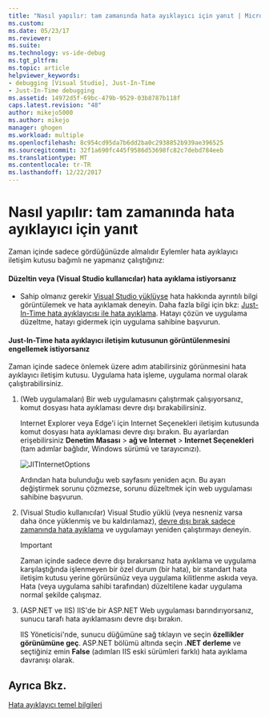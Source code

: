 ```yaml
---
title: "Nasıl yapılır: tam zamanında hata ayıklayıcı için yanıt | Microsoft Docs"
ms.custom: 
ms.date: 05/23/17
ms.reviewer: 
ms.suite: 
ms.technology: vs-ide-debug
ms.tgt_pltfrm: 
ms.topic: article
helpviewer_keywords:
- debugging [Visual Studio], Just-In-Time
- Just-In-Time debugging
ms.assetid: 14972d5f-69bc-479b-9529-03b8787b118f
caps.latest.revision: "48"
author: mikejo5000
ms.author: mikejo
manager: ghogen
ms.workload: multiple
ms.openlocfilehash: 8c954cd95da7b6dd2ba0c2938852b939ae396525
ms.sourcegitcommit: 32f1a690fc445f9586d53698fc82c7debd784eeb
ms.translationtype: MT
ms.contentlocale: tr-TR
ms.lasthandoff: 12/22/2017
---
```

# <a name="how-to-respond-to-the-just-in-time-debugger"></a>Nasıl yapılır: tam zamanında hata ayıklayıcı için yanıt

Zaman içinde sadece gördüğünüzde almalıdır Eylemler hata ayıklayıcı iletişim kutusu bağımlı ne yapmanız çalıştığınız:

#### <a name="if-you-want-to-fix-or-debug-the-error-visual-studio-users"></a>Düzeltin veya (Visual Studio kullanıcılar) hata ayıklama istiyorsanız

- Sahip olmanız gerekir [Visual Studio yüklüyse](https://www.microsoft.com/en-us/download/details.aspx?id=48146) hata hakkında ayrıntılı bilgi görüntülemek ve hata ayıklamak deneyin. Daha fazla bilgi için bkz: [Just-In-Time hata ayıklayıcısı ile hata ayıklama](../debugger/debug-using-the-just-in-time-debugger.md). Hatayı çözün ve uygulama düzeltme, hatayı gidermek için uygulama sahibine başvurun.

#### <a name="if-you-want-to-prevent-the-just-in-time-debugger-dialog-box-from-appearing"></a>Just-In-Time hata ayıklayıcı iletişim kutusunun görüntülenmesini engellemek istiyorsanız

Zaman içinde sadece önlemek üzere adım atabilirsiniz görünmesini hata ayıklayıcı iletişim kutusu. Uygulama hata işleme, uygulama normal olarak çalıştırabilirsiniz.

1. (Web uygulamaları) Bir web uygulamasını çalıştırmak çalışıyorsanız, komut dosyası hata ayıklaması devre dışı bırakabilirsiniz.

    Internet Explorer veya Edge'i için Internet Seçenekleri iletişim kutusunda komut dosyası hata ayıklaması devre dışı bırakın. Bu ayarlardan erişebilirsiniz **Denetim Masası** > **ağ ve Internet** > **Internet Seçenekleri** (tam adımlar bağlıdır, Windows sürümü ve tarayıcınızı).

    ![JITInternetOptions](../debugger/media/jitinternetoptions.png "JITInternetOptions")

    Ardından hata bulunduğu web sayfasını yeniden açın. Bu ayarı değiştirmek sorunu çözmezse, sorunu düzeltmek için web uygulaması sahibine başvurun.

3. (Visual Studio kullanıcılar) Visual Studio yüklü (veya nesneniz varsa daha önce yüklenmiş ve bu kaldırılamaz), [devre dışı bırak sadece zamanında hata ayıklama](../debugger/debug-using-the-just-in-time-debugger.md) ve uygulamayı yeniden çalıştırmayı deneyin.

    > [!IMPORTANT]
    > Zaman içinde sadece devre dışı bırakırsanız hata ayıklama ve uygulama karşılaştığında işlenmeyen bir özel durum (bir hata), bir standart hata iletişim kutusu yerine görürsünüz veya uygulama kilitlenme askıda veya. Hata (veya uygulama sahibi tarafından) düzeltilene kadar uygulama normal şekilde çalışmaz.

2. (ASP.NET ve IIS) IIS'de bir ASP.NET Web uygulaması barındırıyorsanız, sunucu tarafı hata ayıklamasını devre dışı bırakın.

    IIS Yöneticisi'nde, sunucu düğümüne sağ tıklayın ve seçin **özellikler görünümüne geç**. ASP.NET bölümü altında seçin **.NET derleme** ve seçtiğiniz emin **False** (adımları IIS eski sürümleri farklı) hata ayıklama davranışı olarak.
  
## <a name="see-also"></a>Ayrıca Bkz.    
 [Hata ayıklayıcı temel bilgileri](../debugger/debugger-basics.md)   
